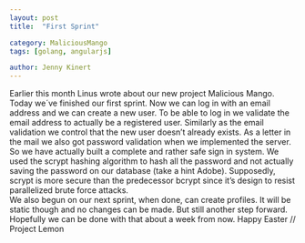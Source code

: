 ```yaml
---
layout: post
title:  "First Sprint"

category: MaliciousMango
tags: [golang, angularjs]

author: Jenny Kinert
---
```

Earlier this month Linus wrote about our new project Malicious Mango. Today we´ve finished our first sprint. Now we can log in with an email address and we can create a new user. 
To be able to log in we validate the email address to actually be a registered user. Similarly as the email validation we control that the new user doesn’t already exists. As a letter in the mail we also got password validation when we implemented the server. 
So we have actually built a complete and rather safe sign in system. We used the scrypt hashing algorithm to hash all the password and not actually saving the password on our database (take a hint Adobe). Supposedly, scrypt is more secure than the predecessor bcrypt since it’s design to resist parallelized brute force attacks.   
We also begun on our next sprint, when done, can create profiles. It will be static though and no changes can be made. But still another step forward. Hopefully we can be done with that about a week from now. 
Happy Easter 
// Project Lemon
